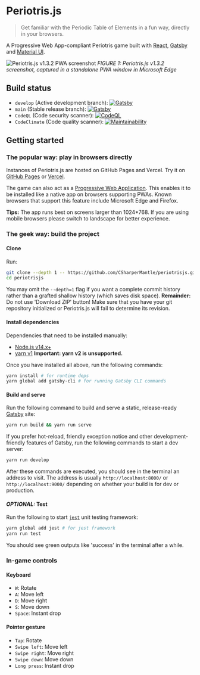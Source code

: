 # Periotris.js

> Get familiar with the Periodic Table of Elements in a fun way, directly in your browsers.

A Progressive Web App-compliant Periotris game built with [React](https://reactjs.org/), [Gatsby](https://www.gatsbyjs.com/) and [Material UI](https://material-ui.com/).

![Periotris.js v1.3.2 PWA screenshot](https://user-images.githubusercontent.com/32665105/129712653-04dbe225-dd75-4143-ad22-7b0385b6b866.png)
_FIGURE 1: Periotris.js v1.3.2 screenshot, captured in a standalone PWA window in Microsoft Edge_

## Build status

- `develop` (Active development branch): [![Gatsby](https://github.com/CSharperMantle/periotrisjs/actions/workflows/gatsby.yml/badge.svg?branch=develop)](https://github.com/CSharperMantle/periotrisjs/actions/workflows/gatsby.yml)
- `main` (Stable release branch): [![Gatsby](https://github.com/CSharperMantle/periotrisjs/actions/workflows/gatsby.yml/badge.svg?branch=main)](https://github.com/CSharperMantle/periotrisjs/actions/workflows/gatsby.yml)
- `CodeQL` (Code security scanner): [![CodeQL](https://github.com/CSharperMantle/periotrisjs/actions/workflows/codeql.yml/badge.svg?branch=develop)](https://github.com/CSharperMantle/periotrisjs/actions/workflows/codeql.yml)
- `CodeClimate` (Code quality scanner): [![Maintainability](https://api.codeclimate.com/v1/badges/ae11798505dd181ae9a5/maintainability)](https://codeclimate.com/github/CSharperMantle/periotrisjs/maintainability)

## Getting started

### The popular way: play in browsers directly

Instances of Periotris.js are hosted on GitHub Pages and Vercel. Try it on [GitHub Pages](https://csharpermantle.github.io/periotrisjs) or [Vercel](https://periotrisjs.vercel.app/).

The game can also act as a [Progressive Web Application](https://developer.mozilla.org/en-US/docs/Web/Progressive_web_apps). This enables it to be installed like a native app on browsers supporting PWAs. Known browsers that support this feature include Microsoft Edge and Firefox.

**Tips:** The app runs best on screens larger than 1024\*768. If you are using mobile browsers please switch to landscape for better experience.

### The geek way: build the project

#### Clone

Run:

```sh
git clone --depth 1 -- https://github.com/CSharperMantle/periotrisjs.git
cd periotrisjs
```

You may omit the `--depth=1` flag if you want a complete commit history rather than a grafted shallow history (which saves disk space). **Remainder:** Do not use 'Download ZIP' button! Make sure that you have your git repository initialized or Periotris.js will fail to determine its revision.

#### Install dependencies

Dependencies that need to be installed manually:

- [Node.js v14.x+](https://nodejs.org/)
- [yarn v1](https://classic.yarnpkg.com/en/docs/install) **Important: yarn v2 is unsupported.**

Once you have installed all above, run the following commands:

```sh
yarn install # for runtime deps
yarn global add gatsby-cli # for running Gatsby CLI commands
```

#### Build and serve

Run the following command to build and serve a static, release-ready [Gatsby](https://gatsbyjs.com/) site:

```sh
yarn run build && yarn run serve
```

If you prefer hot-reload, friendly exception notice and other development-friendly features of Gatsby, run the following commands to start a dev server:

```sh
yarn run develop
```

After these commands are executed, you should see in the terminal an address to visit.
The address is usually `http://localhost:8000/` or `http://localhost:9000/` depending on whether your build is for dev or production.

#### _OPTIONAL:_ Test

Run the following to start [`jest`](https://jestjs.io/) unit testing framework:

```sh
yarn global add jest # for jest framework
yarn run test
```

You should see green outputs like 'success' in the terminal after a while.

### In-game controls

#### Keyboard

- `W`: Rotate
- `A`: Move left
- `D`: Move right
- `S`: Move down
- `Space`: Instant drop

#### Pointer gesture

- `Tap`: Rotate
- `Swipe left`: Move left
- `Swipe right`: Move right
- `Swipe down`: Move down
- `Long press`: Instant drop
